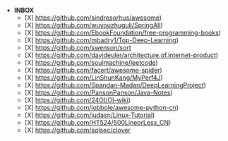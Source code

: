- **INBOX**
    - [X] https://github.com/sindresorhus/awesome)
    - [X] https://github.com/wuyouzhuguli/SpringAll)
    - [X] https://github.com/EbookFoundation/free-programming-books)
    - [X] https://github.com/mbadry1/Top-Deep-Learning)
    - [X] https://github.com/swenson/sort
    - [X] https://github.com/davideuler/architecture.of.internet-product)
    - [X] https://github.com/soulmachine/leetcode)
    - [X] https://github.com/facert/awesome-spider)
    - [X] https://github.com/LinShunKang/MyPerf4J)
    - [X] https://github.com/Spandan-Madan/DeepLearningProject)
    - [X] https://github.com/PansonPanson/Java-Notes)
    - [X] https://github.com/24OI/OI-wiki)
    - [X] https://github.com/jobbole/awesome-python-cn)
    - [X] https://github.com/judasn/Linux-Tutorial)
    - [X] https://github.com/HT524/500LineorLess_CN)
    - [X] https://github.com/sqlsec/clover
